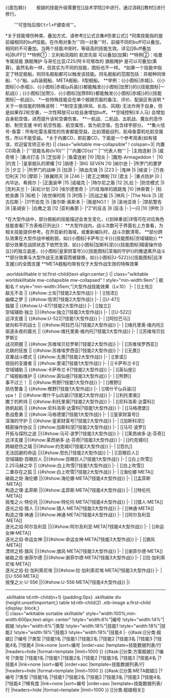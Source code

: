 {{面包屑}}
　　舰娘的技能升级需要在[[战术学院]]中进行，通过消耗[[教材]]进行修行。

　　'''可登陆后按<kbd>Ctrl+F</kbd>键查询'''。

*关于技能增伤种类、叠加方式、请参考[[公式合集#伤害公式]]
*同类技能指的是前缀相同的buff技能。在作用对象为'''同一对象'''时，前缀不同的buff可以叠加，相同的不可叠加。当两个技能冲突时，等级高的技能生效。详见[[Buff叠加吗|BUFF]]
**特例①：兰利和凤翔的 航空先驱 可以叠加(加算)
**特例②：哈曼专属技能 旗舰掩护 与哥伦比亚/Z25/阿卡司塔改的 旗舰掩护 是可以可叠加(乘算)，虽然名称一样，但其实为不同的技能，图标也不一样。
*如果一个技能中指定了特定舰船，则同名舰船都可以触发该技能。同名舰船的范围包括：异舰种同体船、“小”船、μ兵装舰船、META舰船、II型舰船。
**举例：{{小图标|赤城}}、{{小图标|小赤城}}、{{小图标|赤城(μ兵装)}}都能触发{{小图标|加贺}}的{{技能图标|一航战}}；{{小图标|加贺}}、{{小图标|加贺BB}}都能触发{{小图标|赤城}}的{{技能图标|一航战}}。
*一些特殊技能会在单个舰娘页面的备注、评价、配装区有说明
*关于一些技能的特殊说明：
**制空支援(祥凤、长岛、凤翔) 无法作用于自身，但是如果存2轮空袭，一次性释放可以给自身增加buff。
**空域控制(半人马) 会增加自身航空值，进而提升该轮空袭伤害。
**一航战、二航战、五航战、魔女的恶作剧、制空支援 中的 航空性能、航空属性，皆为航空值，包含绿字部分。
**集火信号-鱼雷：所有吃雷击属性的伤害都能受益，比如潜艇战列，航母鱼雷机吃航空属性，所以不能受益。
*关于内置CD，即前置CD，下面是一个参考简表(如有错误，欢迎留言矫正补充)
{| class="wikitable mw-collapsible"
! colspan=3| 内置CD简表
|-
|'''技能名称(lv10)'''
|'''内置CD(s)'''
|'''代表人物'''
|-
|主炮连射
|5
|威奇塔
|-
|重点打击
|5
|芝加哥
|-
|鱼雷连射
|10
|阳炎
|-
|魔炮-Armageddon！
|10
|约克
|-
|皇家舰队的荣耀
|12
|胡德
|-
|BIG SEVEN
|10
|纳尔逊
|-
|所罗门的噩梦
|5
|夕立
|-
|所罗门的战神
|5
|拉菲
|-
|铁血先锋
|5
|Z23
|-
|鬼神
|5
|绫波
|-
|万夜·忉利天
|10
|摩耶
|-
|铁翼陨灭
|8
|Z46
|-
|君王之睥睨
|12
|君主
|-
|重点防护
|0
|内华达、希佩尔
|-
|正面装甲
|15
|诺福克
|-
|特尔尼之盾
|12
|扎拉
|-
|防空模式
|5
|克利夫兰
|-
|彩虹计划
|20
|埃尔德里奇
|-
|爪哇海岸的跳跳鬼
|10
|休斯敦
|-
|标枪突袭
|5
|标枪
|-
|佐世保时雨
|5
|时雨
|-
|历战之躯
|5
|神风
|-
|The Nick
|5
|尼古拉斯
|-
|31节伯克
|5
|查尔斯·奥斯本
|-
|我是NO.1！
|8
|圣地亚哥
|-
|禁航警告
|8
|圣胡安
|-
|白鹰之泪
|12
|亚利桑那
|-
|“Z”的反击
|8
|反击
|-
|一闪
|10
|伊吹
|}

*在大型作战中，部分舰船的技能描述会发生变化，{{划掉重说|详情可在对应角色技能查看|下方表格已列出}}：
**大型作战内，战斗次数可于界面右上方查看，为相关技能提供参考。在开启新的海域，或重新编队时，战斗次数清零。
**部分跨队效果在大型作战中被削弱，如{{小图标|卡萨布兰卡}}{{技能图标|空域辅助}}
**部分效果在战损状态下依然生效，如{{小图标|加斯科涅}}{{技能图标|精密操作协议}}的独立底座，{{小图标|皇家财富号}}{{技能图标|深海的守护}}的撤退离开战斗
**部分效果与大型作战无法兼容而被替换，如{{小图标|U-522}}{{技能图标|远洋支援}}的全图支援
**META舰船均带有仅于大型作战生效的特殊效果
<div style="overflow:auto;">
<bstyle>
.worldskilltable tr td:first-child{text-align:center;}
</bstyle>
{| class="wikitable worldskilltable mw-collapsible mw-collapsed"
! style="min-width:9em" | 舰船名 !! style="min-width:35em;"|大型作战技能效果（Lv.10）
|-
| [[土佐]]<br>敌无不击 || {{#show:土佐|?技能2大型作战}}
|-
| [[信浓]]<br>幽蝶之梦 || {{#show:信浓|?技能2大型作战}}
|-
| [[U-47]]<br>独狼 || {{#show:U-47|?技能2大型作战}}
|-
| [[独立]]<br>空域辅助·独立 ||{{#show:独立|?技能3大型作战}}
|-
| [[U-522]]<br>远洋支援 || {{#show:U-522|?技能1大型作战}}
|-
| [[阿拉巴马]]<br>驶向和平的战士 || {{#show:阿拉巴马|?技能2大型作战}}
|-
| [[维托里奥·维内托]]<br>驱逐永夜的晨光 || {{#show:维托里奥·维内托|?技能3大型作战}}
|-
| [[苏维埃贝拉罗斯]]<br>战况把握 || {{#show:苏维埃贝拉罗斯|?技能2大型作战}}
|-
| [[苏维埃罗西亚]]<br>北联的狂放 || {{#show:苏维埃罗西亚|?技能2大型作战}}
|-
| [[无畏]]<br>双重战斗模式 || {{#show:无畏|?技能2大型作战}}
|-
| [[里诺]]<br>锐目的支援者 || {{#show:里诺|?技能1大型作战}}
|-
| [[卡萨布兰卡]]<br>空域辅助 || {{#show:卡萨布兰卡|?技能2大型作战}}
|-
| [[英仙座]]<br>广域舰船维护 || {{#show:英仙座|?技能3大型作战}}
|-
| [[熊野]]<br>事不过三！ || {{#show:熊野|?技能1大型作战}}
|-
| [[樫野]]<br>损伤警备 || {{#show:樫野|?技能1大型作战}}
|-
| [[塔什干(μ兵装)]]<br>γpa！ || {{#show:塔什干(μ兵装)|?技能2大型作战}}
|-
| [[利托里奥]]<br>撒丁的矜持 || {{#show:利托里奥|?技能2大型作战}}
|-
| [[尼科洛索·达雷科]]<br>扬帆起航 || {{#show:尼科洛索·达雷科|?技能1大型作战}}
|-
| [[马格德堡]]<br>愈战愈勇 || {{#show:马格德堡|?技能1大型作战}}
|-
| [[皇家财富号]]<br>深海的守护 || {{#show:皇家财富号|?技能2大型作战}}
|-
| [[加斯科涅]]<br>精密操作协议 || {{#show:加斯科涅|?技能2大型作战}}
|-
| [[马可·波罗]]<br>开拓与探险之途 ||{{#show:马可·波罗|?技能3大型作战}}
|-
| [[莱昂纳多·达·芬奇]]<br>远洋支援 ||{{#show:莱昂纳多·达·芬奇|?技能3大型作战}}
|-
| [[约克城II]]<br>跨越悲伤之城 ||{{#show:约克城II|?技能2大型作战}}
|-
| [[怨仇]]<br>无法回避的命运 ||{{#show:怨仇|?技能2大型作战}}
|-
| [[百眼巨人]]<br>空域辅助·百眼巨人 ||{{#show:百眼巨人|?技能1大型作战}}
|-
| [[白上吹雪]]<br>2.25马赫之华 || {{#show:白上吹雪|?技能1大型作战}}
|-
| [[白上吹雪]]<br>二重存在之狐 || {{#show:白上吹雪|?技能2大型作战}}
|-
| [[海伦娜·META]]<br>破敌之炬·海伦娜 ||{{#show:海伦娜·META|?技能4大型作战}}
|-
| [[孟菲斯·META]]<br>构造之理·孟菲斯 ||{{#show:孟菲斯·META|?技能4大型作战}}
|-
| [[特伦托·META]]<br>摇曳之火·特伦托 ||{{#show:特伦托·META|?技能4大型作战}}
|-
| [[猎人·META]]<br>逐光之焰·猎人 ||{{#show:猎人·META|?技能3大型作战}}
|-
| [[神通·META]]<br>构造之理·神通 ||{{#show:神通·META|?技能4大型作战}}
|-
| [[阿尔及利亚·META]]<br>逐光之焰·阿尔及利亚 ||{{#show:阿尔及利亚·META|?技能4大型作战}}
|-
| [[命运女神·META]]<br>逐光之焰·命运女神 ||{{#show:命运女神·META|?技能3大型作战}}
|-
| [[旗风·META]]<br>湮烬之核·旗风 ||{{#show:旗风·META|?技能3大型作战}}
|-
| [[谢菲尔德·META]]<br>破敌之炬·谢菲尔德 ||{{#show:谢菲尔德·META|?技能3大型作战}}
|-
| [[拉·加利索尼埃·META]]<br>逐光之焰·拉·加利索尼埃 ||{{#show:拉·加利索尼埃·META|?技能3大型作战}}
|-
| [[U-556·META]]<br>摇曳之火·U-556 ||{{#show:U-556·META|?技能4大型作战}}
|}
</div>

----
<bstyle>
.skilltable td:nth-child(n+1) {padding:0px}
.skilltable div {height:unset!important;}
table td:nth-child(2) .xtb-image a:first-child {display: block;}
</bstyle>
<div style="overflow-x:auto">
{| class="wikitable sortable skilltable" style="width:100%;min-width:600px;text-align: center"
!style="width:6%"|编号
!style="width:14%"|舰娘
!style="width:6%"|类型
!style="width:18%"|技能1
!style="width:18%"|技能2
!style="width:18%"|技能3
!style="width:18%"|技能4
|-
{{#ask:[[分类:舰娘]]
|?编号
|?类型
|?技能1名
|?技能1
|?技能2名
|?技能2
|?技能3名
|?技能3
|?技能4名
|?技能4
|link=none
|sort=编号
|order=asc
|template=技能数据列表/行
|headers=hide
|format=template
|limit=1000
}}
{{#ask:[[分类:方案舰娘]]
|?编号
|?类型
|?技能1名
|?技能1
|?技能2名
|?技能2
|?技能3名
|?技能3
|?技能4名
|?技能4
|link=none
|sort=编号
|order=asc
|template=技能数据列表/行
|headers=hide
|format=template
|limit=1000
}}
{{#ask:[[分类:META舰娘]]
|?编号
|?类型
|?技能1名
|?技能1
|?技能2名
|?技能2
|?技能3名
|?技能3
|?技能4名
|?技能4
|?稀有度
|link=none
|sort=编号
|order=asc
|template=技能数据列表/行
|headers=hide
|format=template
|limit=1000
}}
<!--
{{#ask:[[分类:联动舰娘]]
|?编号
|?类型
|?技能1名
|?技能1
|?技能2名
|?技能2
|?技能3名
|?技能3
|?技能4名
|?技能4
|link=none
|sort=编号
|order=asc
|template=技能数据列表/行
|headers=hide
|format=template
|limit=1000
}}
|}
</div>
-->
[[分类:舰娘相关]]